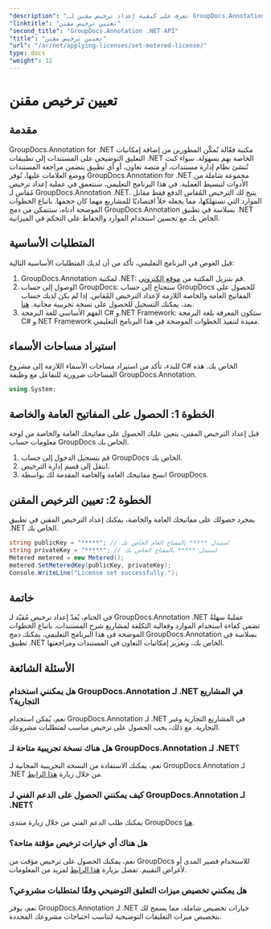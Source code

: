 ```yaml
---
"description": "تعرف على كيفية إعداد ترخيص مقنن لـ GroupDocs.Annotation .NET لاستخدام الموارد وإمكانيات التعليق التوضيحي على المستندات في تطبيقات .NET الخاصة بك."
"linktitle": "تعيين ترخيص مقنن"
"second_title": "GroupDocs.Annotation .NET API"
"title": "تعيين ترخيص مقنن"
"url": "/ar/net/applying-licenses/set-metered-license/"
type: docs
"weight": 12
---
```


# تعيين ترخيص مقنن

## مقدمة
GroupDocs.Annotation for .NET مكتبة فعّالة تُمكّن المطورين من إضافة إمكانيات التعليق التوضيحي على المستندات إلى تطبيقات .NET الخاصة بهم بسهولة. سواء كنت تُنشئ نظام إدارة مستندات، أو منصة تعاون، أو أي تطبيق يتضمن مراجعة المستندات ووضع العلامات عليها، تُوفر GroupDocs.Annotation for .NET مجموعة شاملة من الأدوات لتبسيط العملية.
في هذا البرنامج التعليمي، سنتعمق في عملية إعداد ترخيص مُقاس لـ GroupDocs.Annotation .NET. يتيح لك الترخيص المُقاس الدفع فقط مقابل الموارد التي تستهلكها، مما يجعله حلاً اقتصاديًا للمشاريع مهما كان حجمها. باتباع الخطوات الموضحة أدناه، ستتمكن من دمج GroupDocs.Annotation بسلاسة في تطبيق .NET الخاص بك مع تحسين استخدام الموارد والحفاظ على التحكم في الميزانية.
## المتطلبات الأساسية
قبل الغوص في البرنامج التعليمي، تأكد من أن لديك المتطلبات الأساسية التالية:
1. GroupDocs.Annotation لمكتبة .NET: قم بتنزيل المكتبة من [موقع إلكتروني](https://releases.groupdocs.com/annotation/net/).
2. الوصول إلى حساب GroupDocs: ستحتاج إلى حساب GroupDocs للحصول على المفاتيح العامة والخاصة اللازمة لإعداد الترخيص المُقاس. إذا لم يكن لديك حساب بعد، يمكنك التسجيل للحصول على نسخة تجريبية مجانية. [هنا](https://releases.groupdocs.com/).
3. الفهم الأساسي للغة البرمجة C# و.NET Framework: ستكون المعرفة بلغة البرمجة C# و.NET Framework مفيدة لتنفيذ الخطوات الموضحة في هذا البرنامج التعليمي.

## استيراد مساحات الأسماء
للبدء، تأكد من استيراد مساحات الأسماء اللازمة إلى مشروع C# الخاص بك. هذه المساحات ضرورية للتفاعل مع وظيفة GroupDocs.Annotation.
```csharp
using System;
```
## الخطوة 1: الحصول على المفاتيح العامة والخاصة
قبل إعداد الترخيص المقنن، يتعين عليك الحصول على مفاتيحك العامة والخاصة من لوحة معلومات حساب GroupDocs الخاص بك.
1. قم بتسجيل الدخول إلى حساب GroupDocs الخاص بك.
2. انتقل إلى قسم إدارة الترخيص.
3. انسخ مفاتيحك العامة والخاصة المقدمة لك بواسطة GroupDocs.
## الخطوة 2: تعيين الترخيص المقنن
بمجرد حصولك على مفاتيحك العامة والخاصة، يمكنك إعداد الترخيص المقنن في تطبيق .NET الخاص بك.
```csharp
string publicKey = "*****"; // استبدل ***** بالمفتاح العام الخاص بك
string privateKey = "*****"; // استبدل ***** بالمفتاح الخاص بك
Metered metered = new Metered();
metered.SetMeteredKey(publicKey, privateKey);
Console.WriteLine("License set successfully.");
```

## خاتمة
في الختام، يُعدّ إعداد ترخيص مُقيّد لـ GroupDocs.Annotation .NET عمليةً سهلةً تضمن كفاءة استخدام الموارد وفعالية التكلفة لمشاريع شرح المستندات. باتباع الخطوات الموضحة في هذا البرنامج التعليمي، يمكنك دمج GroupDocs.Annotation بسلاسة في تطبيق .NET الخاص بك، وتعزيز إمكانيات التعاون في المستندات ومراجعتها.
## الأسئلة الشائعة
### هل يمكنني استخدام GroupDocs.Annotation لـ .NET في المشاريع التجارية؟
نعم، يُمكن استخدام GroupDocs.Annotation لـ .NET في المشاريع التجارية وغير التجارية. مع ذلك، يجب الحصول على ترخيص مناسب لمتطلبات مشروعك.
### هل هناك نسخة تجريبية متاحة لـ GroupDocs.Annotation لـ .NET؟
نعم، يمكنك الاستفادة من النسخة التجريبية المجانية لـ GroupDocs.Annotation لـ .NET من خلال زيارة [هذا الرابط](https://releases.groupdocs.com/).
### كيف يمكنني الحصول على الدعم الفني لـ GroupDocs.Annotation لـ .NET؟
يمكنك طلب الدعم الفني من خلال زيارة منتدى GroupDocs [هنا](https://forum.groupdocs.com/c/annotation/10).
### هل هناك أي خيارات ترخيص مؤقتة متاحة؟
نعم، يمكنك الحصول على ترخيص مؤقت من GroupDocs للاستخدام قصير المدى أو لأغراض التقييم. تفضل بزيارة [هذا الرابط](https://purchase.groupdocs.com/temporary-license/) لمزيد من المعلومات.
### هل يمكنني تخصيص ميزات التعليق التوضيحي وفقًا لمتطلبات مشروعي؟
نعم، يوفر GroupDocs.Annotation لـ .NET خيارات تخصيص شاملة، مما يسمح لك بتخصيص ميزات التعليقات التوضيحية لتناسب احتياجات مشروعك المحددة.
